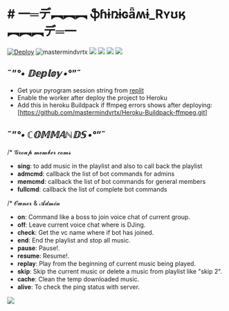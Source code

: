 #  #  一═デ︻︻︻      **ֆɦɨռɨɢǟʍɨ_Rʏʊӄ**      ︻︻︻デ═一 
[![Deploy](https://www.herokucdn.com/deploy/button.svg)](https://heroku.com/deploy?template=https://github.com/mastermindvrtx/Riyuk-SingerVrtxBot.git/tree/Vrtx)
<img align="centre" src="https://img.shields.io/badge/Made%20for-VSCode-1f425f.svg" alt="mastermindvrtx"/>
<img align="centre" src="http://ForTheBadge.com/images/badges/made-with-python.svg" />
<img align="centre" src="https://img.shields.io/badge/Arch_Linux-1793D1?style=for-the-badge&logo=arch-linux&logoColor=white"/> 
<img aligh="centre" src="https://img.shields.io/badge/Maintained%3F-yes-green.svg"/>
<img src="https://telegra.ph/file/2e419eca28153982c5e54.jpg" align="centre"/>

## ˜”*°• 𝔻𝕖𝕡𝕝𝕠𝕪 •°*”˜

- Get your pyrogram session string from [replit]()
- Enable the worker after deploy the project to Heroku
- Add this in heroku Buildpack if ffmpeg errors shows after deploying:[https://github.com/mastermindvrtx/Heroku-Buildpack-ffmpeg.git]



## ˜”*°• ℂ𝕆𝕄𝕄𝔸ℕ𝔻𝕊 •°*”˜

/* 𝓖𝓻𝓸𝓾𝓹 𝓶𝓮𝓶𝓫𝓮𝓻 𝓬𝓸𝓶𝓼

- 𝐬𝐢𝐧𝐠: to add music in the playlist and also to call back the playlist
- 𝐚𝐝𝐦𝐜𝐦𝐝: callback the list of bot commands for admins
- 𝐦𝐞𝐦𝐜𝐦𝐝: callback the list of bot commands for general members
- 𝐟𝐮𝐥𝐥𝐜𝐦𝐝: callback the list of complete bot commands

/*  𝓞𝔀𝓷𝓮𝓻 & 𝓐𝓭𝓶𝓲𝓷 

- 𝐨𝐧: Command like a boss to join voice chat of current group.
- 𝐨𝐟𝐟: Leave current voice chat where is DJing.
- 𝐜𝐡𝐞𝐜𝐤: Get the vc name where if bot has joined.
- 𝐞𝐧𝐝: End the playlist and stop all music.
- 𝐩𝐚𝐮𝐬𝐞: Pause!.
- 𝐫𝐞𝐬𝐮𝐦𝐞: Resume!.
- 𝐫𝐞𝐩𝐥𝐚𝐲: Play from the beginning of current music being played.
- 𝐬𝐤𝐢𝐩: Skip the current music or delete a music from playlist like "skip 2".
- 𝐜𝐚𝐜𝐡𝐞: Clean the temp downloaded music. 
- 𝐚𝐥𝐢𝐯𝐞: To check the ping status with server.
<img src="https://telegra.ph/file/2e419eca28153982c5e54.jpg" align="centre"/>
